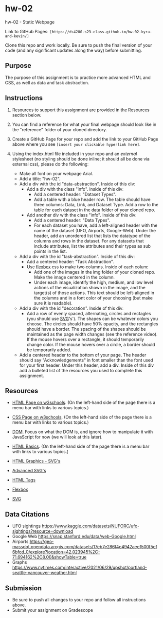 # hw-02
hw-02 - Static Webpage

Link to GitHub Pages: `[https://ds4200-s23-class.github.io/hw-02-kyra-and-kevin/]`

Clone this repo and work locally. Be sure to push the final version of your code (and any significant updates along the way) before submitting.

## Purpose

The purpose of this assignment is to practice more advanced HTML and CSS, as well as data and task abstraction.  

## Instructions

1. Resources to support this assignment are provided in the Resources section below.  

1. You can find a reference for what your final webpage should look like in the "reference" folder of your cloned directory.

1. Create a GitHub Page for your repo and add the link to your GitHub Page above where you see `[insert your clickable hyperlink here]`.

1. Using the index.html file included in your repo and an *external* stylesheet (no styling should be done inline; it should all be done via external css), please do the following:

   - Make all font on your webpage Arial.
   - Add a title: "hw-02".
   - Add a div with the id "data-abstraction". Inside of this div:
      - Add a div with the class "info". Inside of this div:
         - Add a centered header: "Dataset Types".
         - Add a table with a blue header row. The table should have three columns: Data, Link, and Dataset Type. Add a row to the table for each dataset in the data folder of your cloned repo.
      - Add another div with the class "info". Inside of this div:
         - Add a centered header: "Data Types".
         - For each dataset you have, add a left-aligned header with the name of the dataset (UFO, Airports, Google-Web). Under the header, add an unordered list that lists the datatype of the columns and rows in the dataset. For any datasets that include attributes, list the attributes and their types as sub points in the list.
   - Add a div with the id "task-abstraction". Inside of this div:
      - Add a centered header: "Task Abstraction".
      - Use [flexbox](https://css-tricks.com/snippets/css/a-guide-to-flexbox/) css to make two columns. Inside of each colum:
         - Add one of the images in the img folder of your cloned repo. Make the image centered in the column.
         - Under each image, identify the high, medium, and low level actions of the visualization shown in the image, and the target(s) of those actions. This text should be left-aligned in the columns and in a font color of your choosing (but make sure it is readable).  
   - Add a div with the id "decoration". Inside of this div:
      - Add a row of evenly spaced, alternating, circles and rectagles (you should use [SVG](https://www.w3schools.com/graphics/svg_intro.asp)'s'). The shapes can be whatever colors you choose. The circles should have 50% opacity, and the rectangles should have a border. The spacing of the shapes should be maintained as the page width changes (see the reference video). If the mouse hovers over a rectangle, it should temporarily change color. If the mouse hovers over a circle, a border should be temporarily added.        
   - Add a centered header to the bottom of your page. The header should say "Acknowledgements" in font smaller than the font used for your first header. Under this header, add a div. Inside of this div add a bulleted list of the resources you used to complete this assignment.  

## Resources

* [HTML Page on w3schools](https://www.w3schools.com/html/default.asp). (On the left-hand side of the page there is a menu bar with links to various topics.)

* [CSS Page on w3schools](https://www.w3schools.com/css/default.asp). (On the left-hand side of the page there is a menu bar with links to various topics.)

* [DOM](https://www.geeksforgeeks.org/dom-document-object-model/). Focus on what the DOM is, and ignore how to manipulate it with JavaScript for now (we will look at this later).

* [HTML Basics](https://www.geeksforgeeks.org/html-introduction/?ref=lbp). (On the left-hand side of the page there is a menu bar with links to various topics.)

* [HTML Graphics - SVG's](https://www.geeksforgeeks.org/html-svg-basics/?ref=lbp)

* [Advanced SVG's](https://learn-the-web.algonquindesign.ca/topics/advanced-svg/)

* [HTML Tags](https://www.geeksforgeeks.org/html-tags-complete-reference/?ref=lbp)

* [Flexbox](https://css-tricks.com/snippets/css/a-guide-to-flexbox/)

* [SVG](https://www.w3schools.com/graphics/svg_intro.asp)

## Data Citations

* UFO sightings https://www.kaggle.com/datasets/NUFORC/ufo-sightings?resource=download
* Google Web https://snap.stanford.edu/data/web-Google.html
* Airports https://geo-massdot.opendata.arcgis.com/datasets/17eb7e286f4e4942aeef500f5ef6bfcd_0/explore?location=42.023945%2C-71.694162%2C8.00&showTable=true
* Graphs https://www.nytimes.com/interactive/2021/06/29/upshot/portland-seattle-vancouver-weather.html

## Submission

* Be sure to push all changes to your repo and follow all instructions above.
* Submit your assignment on Gradescope  
